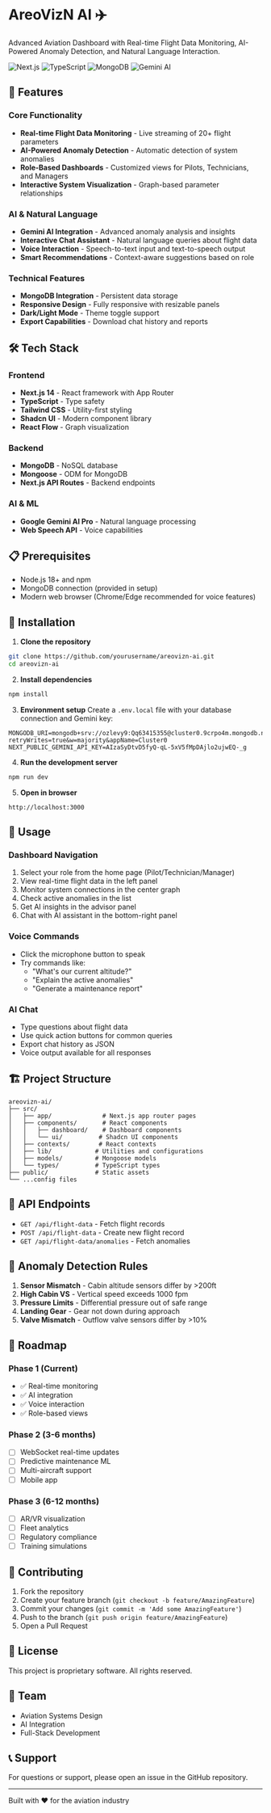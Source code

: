 # AreoVizN AI ✈️

Advanced Aviation Dashboard with Real-time Flight Data Monitoring, AI-Powered Anomaly Detection, and Natural Language Interaction.

![Next.js](https://img.shields.io/badge/Next.js-14.1-black?style=flat-square&logo=next.js)
![TypeScript](https://img.shields.io/badge/TypeScript-5.0-blue?style=flat-square&logo=typescript)
![MongoDB](https://img.shields.io/badge/MongoDB-6.0-green?style=flat-square&logo=mongodb)
![Gemini AI](https://img.shields.io/badge/Gemini_AI-Pro-purple?style=flat-square&logo=google)

## 🚀 Features

### Core Functionality
- **Real-time Flight Data Monitoring** - Live streaming of 20+ flight parameters
- **AI-Powered Anomaly Detection** - Automatic detection of system anomalies
- **Role-Based Dashboards** - Customized views for Pilots, Technicians, and Managers
- **Interactive System Visualization** - Graph-based parameter relationships

### AI & Natural Language
- **Gemini AI Integration** - Advanced anomaly analysis and insights
- **Interactive Chat Assistant** - Natural language queries about flight data
- **Voice Interaction** - Speech-to-text input and text-to-speech output
- **Smart Recommendations** - Context-aware suggestions based on role

### Technical Features
- **MongoDB Integration** - Persistent data storage
- **Responsive Design** - Fully responsive with resizable panels
- **Dark/Light Mode** - Theme toggle support
- **Export Capabilities** - Download chat history and reports

## 🛠️ Tech Stack

### Frontend
- **Next.js 14** - React framework with App Router
- **TypeScript** - Type safety
- **Tailwind CSS** - Utility-first styling
- **Shadcn UI** - Modern component library
- **React Flow** - Graph visualization

### Backend
- **MongoDB** - NoSQL database
- **Mongoose** - ODM for MongoDB
- **Next.js API Routes** - Backend endpoints

### AI & ML
- **Google Gemini AI Pro** - Natural language processing
- **Web Speech API** - Voice capabilities

## 📋 Prerequisites

- Node.js 18+ and npm
- MongoDB connection (provided in setup)
- Modern web browser (Chrome/Edge recommended for voice features)

## 🔧 Installation

1. **Clone the repository**
```bash
git clone https://github.com/yourusername/areovizn-ai.git
cd areovizn-ai
```

2. **Install dependencies**
```bash
npm install
```

3. **Environment setup**
Create a `.env.local` file with your database connection and Gemini key:
```env
MONGODB_URI=mongodb+srv://ozlevy9:Qq63415355@cluster0.9crpo4m.mongodb.net/?retryWrites=true&w=majority&appName=Cluster0
NEXT_PUBLIC_GEMINI_API_KEY=AIzaSyDtvD5fyQ-qL-5xV5fMpDAjlo2ujwEQ-_g
```

4. **Run the development server**
```bash
npm run dev
```

5. **Open in browser**
```
http://localhost:3000
```

## 📖 Usage

### Dashboard Navigation
1. Select your role from the home page (Pilot/Technician/Manager)
2. View real-time flight data in the left panel
3. Monitor system connections in the center graph
4. Check active anomalies in the list
5. Get AI insights in the advisor panel
6. Chat with AI assistant in the bottom-right panel

### Voice Commands
- Click the microphone button to speak
- Try commands like:
  - "What's our current altitude?"
  - "Explain the active anomalies"
  - "Generate a maintenance report"

### AI Chat
- Type questions about flight data
- Use quick action buttons for common queries
- Export chat history as JSON
- Voice output available for all responses

## 🏗️ Project Structure

```
areovizn-ai/
├── src/
│   ├── app/              # Next.js app router pages
│   ├── components/       # React components
│   │   ├── dashboard/    # Dashboard components
│   │   └── ui/          # Shadcn UI components
│   ├── contexts/        # React contexts
│   ├── lib/            # Utilities and configurations
│   ├── models/         # Mongoose models
│   └── types/          # TypeScript types
├── public/             # Static assets
└── ...config files
```

## 🔐 API Endpoints

- `GET /api/flight-data` - Fetch flight records
- `POST /api/flight-data` - Create new flight record
- `GET /api/flight-data/anomalies` - Fetch anomalies

## 🎯 Anomaly Detection Rules

1. **Sensor Mismatch** - Cabin altitude sensors differ by >200ft
2. **High Cabin VS** - Vertical speed exceeds 1000 fpm
3. **Pressure Limits** - Differential pressure out of safe range
4. **Landing Gear** - Gear not down during approach
5. **Valve Mismatch** - Outflow valve sensors differ by >10%

## 🚧 Roadmap

### Phase 1 (Current)
- ✅ Real-time monitoring
- ✅ AI integration
- ✅ Voice interaction
- ✅ Role-based views

### Phase 2 (3-6 months)
- [ ] WebSocket real-time updates
- [ ] Predictive maintenance ML
- [ ] Multi-aircraft support
- [ ] Mobile app

### Phase 3 (6-12 months)
- [ ] AR/VR visualization
- [ ] Fleet analytics
- [ ] Regulatory compliance
- [ ] Training simulations

## 🤝 Contributing

1. Fork the repository
2. Create your feature branch (`git checkout -b feature/AmazingFeature`)
3. Commit your changes (`git commit -m 'Add some AmazingFeature'`)
4. Push to the branch (`git push origin feature/AmazingFeature`)
5. Open a Pull Request

## 📄 License

This project is proprietary software. All rights reserved.

## 👥 Team

- Aviation Systems Design
- AI Integration
- Full-Stack Development

## 📞 Support

For questions or support, please open an issue in the GitHub repository.

---

Built with ❤️ for the aviation industry
